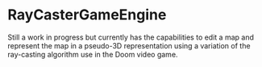 # RayCasterGameEngine
Still a work in progress but currently has the capabilities to edit a map and represent the map in a pseudo-3D representation using a variation of the ray-casting algorithm use in the Doom video game. 
